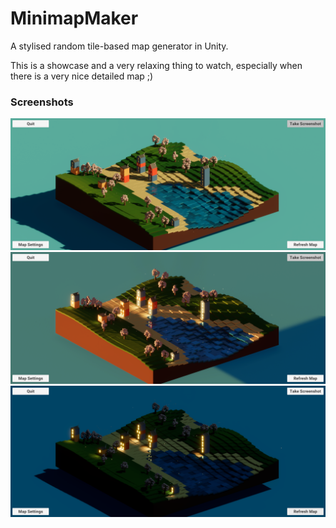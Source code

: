 # MinimapMaker

A stylised random tile-based map generator in Unity.

This is a showcase and a very relaxing thing to watch, especially when there is a very nice detailed map ;)

### Screenshots

![screenshot1](./samples/screenshot1.png)
![screenshot2](./samples/screenshot0.png)
![screenshot3](<./samples/Screenshot (7).png>)
